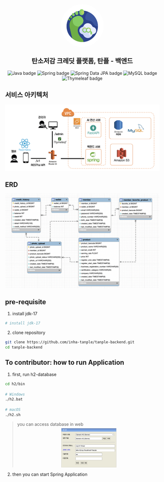 <div align="center">
  <br>
<p align="center" width="100%">
    <img src="docs/images/logo.png" alt="tanple icon" style="width: 140px; height:140px; display: block; margin: auto; border-radius: 80%;">
</p>
  <h2>탄소저감 크레딧 플랫폼, 탄플 - 백엔드</h2></hr>
  <p align="center">
    <img src="https://img.shields.io/badge/Java-ED8B00?style=flat-square&logo=openjdk&logoColor=white" alt="Java badge">
    <img src="https://img.shields.io/badge/Spring-6DB33F?style=flat-square&logo=Spring&logoColor=white" alt="Spring badge">
    <img src="https://img.shields.io/badge/Spring_Data_JPA-6DB33F?style=flat-square&logo=Spring&logoColor=white" alt="Spring Data JPA badge">
    <img src="https://img.shields.io/badge/MySQL-4479A1?style=flat-square&logo=MySQL&logoColor=white" alt="MySQL badge">
    <img src="https://img.shields.io/badge/Thymeleaf-005F0F?style=flat-square&logo=Thymeleaf&logoColor=white" alt="Thymeleaf badge">
</div>
</div>

## 서비스 아키텍처

<img src="docs/images/architecture.png" alt="Tanple architecture">

## ERD

<img src="docs/images/ERD.png" alt="Tanple ERD">

## pre-requisite

1. install jdk-17

```bash
# install jdk-17
```

2. clone repository

```bash
git clone https://github.com/inha-tanple/tanple-backend.git
cd tanple-backend
```

## To contributor: how to run Application

1. first, run h2-database

```bash
cd h2/bin

# Windows
./h2.bat

# macOS
./h2.sh
```

> you can access database in web <img src="docs/images/h2-setup.png" alt="h2-setup" style="width: 40%; display: block; margin: auto;">

2. then you can start Spring Application

```bash

```
